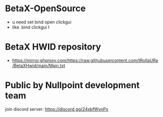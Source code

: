 # BetaX-OpenSource
- u need set bind open clickgui
- like .bind clickgui I

# BetaX HWID repository
- https://mirror.ghproxy.com/https://raw.githubusercontent.com/tRollaURa/BetaXHwid/main/Main.txt

# Public by Nullpoint development team
join discord server: https://discord.gg/24xbfWvnPx
